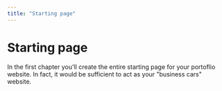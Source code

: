 ```yaml
---
title: "Starting page"
---
```


# Starting page

In the first chapter you'll create the entire starting page for your portoflio website. In fact, it would be sufficient to act as your "business cars" website.
